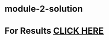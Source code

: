 # module-2-solution
# For Results [CLICK HERE](file:///F:/Html%20CSS%20and%20JavaScript%20Coursera/fullstack-course4-master/assignments/assignment2/module%202%20solution/index.html)
